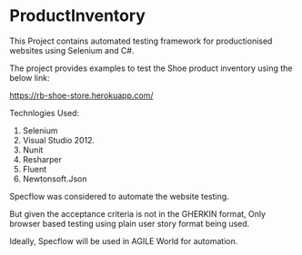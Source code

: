 # ProductInventory

This Project contains automated testing framework for productionised websites using Selenium and C#.

The project provides examples to test the Shoe product inventory using the below link: 

https://rb-shoe-store.herokuapp.com/

Technlogies Used:

 1. Selenium
 2. Visual Studio 2012.
 3. Nunit
 4. Resharper
 5. Fluent
 6. Newtonsoft.Json
 
 
 Specflow was considered to automate the website testing.
 
 But given the acceptance criteria is not in the GHERKIN format, Only browser based testing using plain user story format being used.
 
Ideally, Specflow will be used in AGILE World for automation. 
